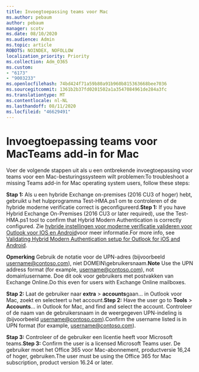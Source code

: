 ```yaml
---
title: Invoegtoepassing teams voor Mac
ms.author: pebaum
author: pebaum
manager: scotv
ms.date: 08/10/2020
ms.audience: Admin
ms.topic: article
ROBOTS: NOINDEX, NOFOLLOW
localization_priority: Priority
ms.collection: Adm_O365
ms.custom:
- "6173"
- "9003233"
ms.openlocfilehash: 74bd424f71a59b80a91b960b815363668bee7036
ms.sourcegitcommit: 1361b2b37fd0201502a1a3547084961de284a3fc
ms.translationtype: MT
ms.contentlocale: nl-NL
ms.lasthandoff: 08/11/2020
ms.locfileid: "46629491"
---
```

# <a name="teams-add-in-for-mac"></a><span data-ttu-id="8242c-102">Invoegtoepassing teams voor Mac</span><span class="sxs-lookup"><span data-stu-id="8242c-102">Teams add-in for Mac</span></span>

<span data-ttu-id="8242c-103">Voer de volgende stappen uit als u een ontbrekende invoegtoepassing voor teams voor een Mac-besturingssysteem wilt problemen:</span><span class="sxs-lookup"><span data-stu-id="8242c-103">To troubleshoot a missing Teams add-in for Mac operating system users, follow these steps:</span></span>

<span data-ttu-id="8242c-104">**Stap 1:** Als u een hybride Exchange on-premises (2016 CU3 of hoger) hebt, gebruikt u het hulpprogramma Test-HMA.ps1 om te controleren of de hybride moderne verificatie correct is geconfigureerd.</span><span class="sxs-lookup"><span data-stu-id="8242c-104">**Step 1:** If you have Hybrid Exchange On-Premises (2016 CU3 or later required), use the Test-HMA.ps1 tool to confirm that Hybrid Modern Authentication is correctly configured.</span></span> <span data-ttu-id="8242c-105">Zie [hybride instellingen voor moderne verificatie valideren voor Outlook voor IOS en Android](https://aka.ms/AA980zq)voor meer informatie.</span><span class="sxs-lookup"><span data-stu-id="8242c-105">For more info, see [Validating Hybrid Modern Authentication setup for Outlook for iOS and Android](https://aka.ms/AA980zq).</span></span>  

<span data-ttu-id="8242c-106">**Opmerking** Gebruik de notatie voor de UPN-adres (bijvoorbeeld [username@contoso.com](mailto:username@contoso.com)), niet DOMEIN\gebruikersnaam.</span><span class="sxs-lookup"><span data-stu-id="8242c-106">**Note** Use the UPN address format (for example, [username@contoso.com](mailto:username@contoso.com)), not domain\username.</span></span> <span data-ttu-id="8242c-107">Doe dit ook voor gebruikers met postvakken van Exchange Online.</span><span class="sxs-lookup"><span data-stu-id="8242c-107">Do this even for users with Exchange Online mailboxes.</span></span>

<span data-ttu-id="8242c-108">**Stap 2:** Laat de gebruiker naar **extra**  >  **accounts**gaan... in Outlook voor Mac, zoekt en selecteert u het account.</span><span class="sxs-lookup"><span data-stu-id="8242c-108">**Step 2:** Have the user go to **Tools** > **Accounts**... in Outlook for Mac, and find and select the account.</span></span> <span data-ttu-id="8242c-109">Controleer of de naam van de gebruikersnaam in de weergegeven UPN-indeling is (bijvoorbeeld [username@contoso.com](mailto:username@contoso.com)).</span><span class="sxs-lookup"><span data-stu-id="8242c-109">Confirm the username listed is in UPN format (for example, [username@contoso.com](mailto:username@contoso.com)).</span></span>

<span data-ttu-id="8242c-110">**Stap 3:** Controleer of de gebruiker een licentie heeft voor Microsoft teams.</span><span class="sxs-lookup"><span data-stu-id="8242c-110">**Step 3:** Confirm the user is a licensed Microsoft Teams user.</span></span> <span data-ttu-id="8242c-111">De gebruiker moet het Office 365 voor Mac-abonnement, productversie 16,24 of hoger, gebruiken.</span><span class="sxs-lookup"><span data-stu-id="8242c-111">The user must be using the Office 365 for Mac subscription, product version 16.24 or later.</span></span>